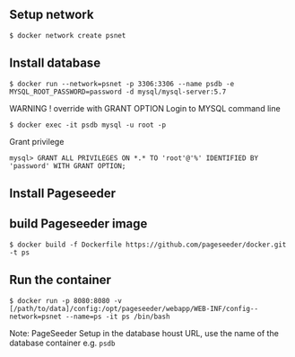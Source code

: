 ## Setup network

~~~~
$ docker network create psnet
~~~~

## Install database
~~~~
$ docker run --network=psnet -p 3306:3306 --name psdb -e MYSQL_ROOT_PASSWORD=password -d mysql/mysql-server:5.7
~~~~
WARNING ! override with GRANT OPTION
Login to MYSQL command line
~~~~
$ docker exec -it psdb mysql -u root -p
~~~~ 
Grant privilege 
~~~~
mysql> GRANT ALL PRIVILEGES ON *.* TO 'root'@'%' IDENTIFIED BY 'password' WITH GRANT OPTION; 
~~~~

## Install Pageseeder

## build Pageseeder image
~~~~
$ docker build -f Dockerfile https://github.com/pageseeder/docker.git -t ps
~~~~

## Run the container
~~~~
$ docker run -p 8080:8080 -v [/path/to/data]/config:/opt/pageseeder/webapp/WEB-INF/config--network=psnet --name=ps -it ps /bin/bash
~~~~

Note: PageSeeder Setup
in the database houst URL, use the name of the database container e.g. `psdb`